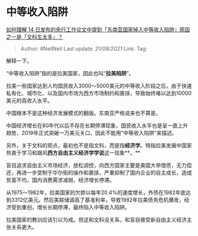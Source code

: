 # 中等收入陷阱
[如何理解 14 日发布的央行工作论文中提到「东南亚国家掉入中等收入陷阱」原因之一是「文科生太多」？](https://www.zhihu.com/question/454674600/answer/1841945808)

> Author: #NellNell 
> Last update: *21/08/2021* 
> Link:
> Tag: 

解释一下。

“中等收入陷阱”指的是拉美国家，因此也叫“**拉美陷阱**”。

拉美一些国家达到人均国民收入3000～5000美元的中等收入阶段之后，由于快速私有化、城市化、以及国内市场为西方市场制约和裹挟，导致始终难以达到10000美元的高收入水平。

中国根本不是这种经济发展模式的翻版。东南亚严格说来也不算是。

中国经济增长在80年代以后不存在长期停滞现象，国民收入水平也是呈一直上升趋势，2019年正式突破一万美元关口。因此不能用“中等收入陷阱”来描述。

另外，关于文科的观点，最初也不是指文科，而是指**经济学**。特指拉美发展中国家热衷于学习和跟风**西方自由主义经济学学说**这一现象**。**

盲目追求自由主义市场经济，放松调控，向西方国家主要是美国大举借债，无力偿还，再进一步受制于华尔街的操作和裹挟，严重抑制了国内企业的自主成长，造成贫富不均，国内消费需求减弱，经济增长停滞。

从1975～1982年，拉美国家的欠款以每年20.4%的速度增长，外债在1982年底达到3312亿美元。然后美联储调高了基准利率，导致1982年拉美债务危机爆发，经济受到重创，增长长期停滞，最终陷入中等收入陷阱。

拉美国家的教训应该引以为戒。但这和文科没关系，和盲目接受新自由主义经济主张关系更大。